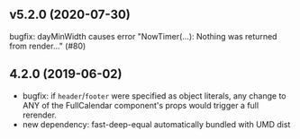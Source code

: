 
v5.2.0 (2020-07-30)
-------------------

bugfix: dayMinWidth causes error "NowTimer(...): Nothing was returned from render..." (#80)


4.2.0 (2019-06-02)
------------------

- bugfix: if `header`/`footer` were specified as object literals,
  any change to ANY of the FullCalendar component's props would trigger
  a full rerender.
- new dependency: fast-deep-equal
  automatically bundled with UMD dist

